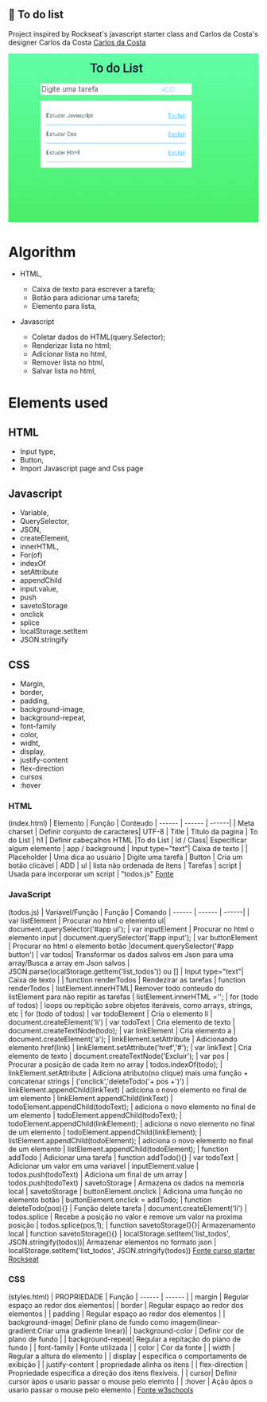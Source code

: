 ## :bookmark_tabs: To do list
Project inspired by Rockseat's javascript starter class and Carlos da Costa's designer Carlos da Costa [Carlos da Costa](https://blog.usejournal.com/develop-a-to-do-list-app-in-vanilla-javascript-95377ec370c5)

![To do List Image](./to_do_list.png)

# Algorithm

- HTML,
  - Caixa de texto para escrever a tarefa;
  - Botão para adicionar uma tarefa;
  - Elemento para lista,


- Javascript
  - Coletar dados do HTML(query.Selector);
  - Renderizar lista no html;
  - Adicionar lista no html,
  - Remover lista no html,
  - Salvar lista no html,



# Elements used
## HTML
  - Input type,
  - Button,
  - Import Javascript page and Css page
## Javascript
- Variable,
- QuerySelector,
- JSON,
- createElement,
- innerHTML,
- For(of)
- indexOf
- setAttribute
- appendChild
- input.value,
- push
- savetoStorage
- onclick 
- splice
- localStorage.setItem 
- JSON.stringify

## CSS
- Margin,
- border,
- padding,
- background-image,
- background-repeat,
- font-family
- color,
- widht,
- display,
- justify-content
- flex-direction
- cursos
- :hover




### HTML
(index.html)
| Elemento | Função | Conteudo
| ------ | ------ | ------|
| Meta charset  | Definir conjunto de caracteres| UTF-8
| Title | Titulo da pagina | To do List
| h1 | Definir cabeçalhos HTML |To do List
| Id / Class| Especificar algum elemento | app / background
| Input type="text"| Caixa de texto | 
| Placeholder | Uma dica ao usuário  | Digite uma tarefa
| Button | Cria um botão clicável  | ADD
| ul | lista não ordenada de itens  | Tarefas
| script | Usada para incorporar um script  | "todos.js"
[Fonte](https://www.tutorialrepublic.com/html-reference)


### JavaScript
(todos.js)
| Variavel/Função | Função | Comando
| ------ | ------ | ------|
| var listElement  | Procurar no html o elemento ul| document.querySelector('#app ul');
| var inputElement | Procurar no html o elemento input | document.querySelector('#app input');
| var buttonElement | Procurar no html o elemento botão |document.querySelector('#app button')
| var todos| Transformar os dados salvos em Json para uma array/Busca a array em Json salvos   | JSON.parse(localStorage.getItem('list_todos')) ou []
| Input type="text"| Caixa de texto | 
| function renderTodos | Rendezirar as tarefas  | function renderTodos
| listElement.innerHTML| Remover todo conteudo do listElement para não repitir as tarefas | listElement.innerHTML ='';
|  for (todo of todos) | loops ou repitição sobre objetos iteráveis, como arrays, strings, etc |  for (todo of todos)
|  var todoElement | Cria o elemento li  | document.createElement('li')
| var todoText | Cria elemento de texto  | document.createTextNode(todo);
| var linkElement | Cria elemento a  | document.createElement('a');
| linkElement.setAttribute | Adicionando elemento href(link)  | linkElement.setAttribute('href','#');
| var linkText | Cria elemento de texto  | document.createTextNode('Excluir');
| var pos | Procurar a posição de cada item no array | todos.indexOf(todo);
| linkElement.setAttribute | Adiciona atributo(no clique) mais uma função + concatenar strings | ('onclick','deleteTodo('+ pos +')')
|  linkElement.appendChild(linkText) | adiciona o novo elemento no final de um elemento |  linkElement.appendChild(linkText)
| todoElement.appendChild(todoText); | adiciona o novo elemento no final de um elemento | todoElement.appendChild(todoText);
|  todoElement.appendChild(linkElement); | adiciona o novo elemento no final de um elemento |  todoElement.appendChild(linkElement);
|  listElement.appendChild(todoElement); | adiciona o novo elemento no final de um elemento |  listElement.appendChild(todoElement);
|  function addTodo | Adicionar uma tarefa  | function addTodo(){}
|  var todoText | Adicionar um valor em uma variavel  | inputElement.value
|  todos.push(todoText) | Adiciona um final de um array  | todos.push(todoText)
|  savetoStorage | Armazena os dados na memoria local  | savetoStorage
|  buttonElement.onclick | Adiciona uma função no elemento botão  | buttonElement.onclick = addTodo;
|  function deleteTodo(pos){} | Função delete tarefa  | document.createElement('li')
|  todos.splice | Recebe a posição no valor e remove um valor na proxima posição   | todos.splice(pos,1);
|  function savetoStorage(){}| Armazenamento local   | function savetoStorage(){}
|   localStorage.setItem('list_todos', JSON.stringify(todos))| Armazenar elementos no formato json   |  localStorage.setItem('list_todos', JSON.stringify(todos))
[Fonte curso starter Rockseat](https://rocketseat.com.br/)

### CSS
(styles.html)
| PROPRIEDADE | Função 
| ------ | ------ |
| margin |  Regular espaço ao redor dos elementos| 
| border | Regular espaço ao redor dos elementos | 
| padding | Regular espaço ao redor dos elementos |
| background-image| Definir plano de fundo como imagem(linear-gradient:Criar uma gradiente linear)| | background-color | Definir cor de plano de fundo  |
| background-repeat| Regular a repitação do plano de fundo | 
| font-family | Fonte utilizada  |
| color | Cor da fonte  | 
| width | Regular a altura do elemento  | 
| display | especifica o comportamento de exibição  | 
| justify-content | propriedade alinha os itens   | 
| flex-direction | Propriedade especifica a direção dos itens flexíveis.  | 
| cursor| Definir cursor ápos o usario passar o mouse pelo elemnto  | 
| :hover | Ação ápos o usario passar o mouse pelo elemento   | 
[Fonte w3schools](https://www.w3schools.com/cssref/)
